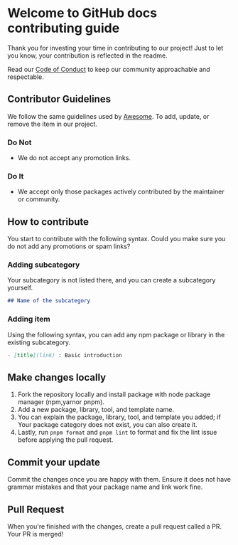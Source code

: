 # Welcome to GitHub docs contributing guide

Thank you for investing your time in contributing to our project! Just to let you know, your contribution is reflected in the readme.

Read our [Code of Conduct](/CODE_OF_CONDUCT.md) to keep our community approachable and respectable.

## Contributor Guidelines

We follow the same guidelines used by [Awesome](https://github.com/sindresorhus/awesome/blob/main/pull_request_template.md). To add, update, or remove the item in our project.

### Do Not

- We do not accept any promotion links.

### Do It

- We accept only those packages actively contributed by the maintainer or community.

## How to contribute

You start to contribute with the following syntax. Could you make sure you do not add any promotions or spam links?

### Adding subcategory

Your subcategory is not listed there, and you can create a subcategory yourself.

```markdown
## Name of the subcategory
```

### Adding item

Using the following syntax, you can add any npm package or library in the existing subcategory.

```markdown
- [title](link) : Basic introduction
```

## Make changes locally

1. Fork the repository locally and install package with node package manager (npm,yarnor pnpm).
2. Add a new package, library, tool, and template name.
3. You can explain the package, library, tool, and template you added; if Your package category does not exist, you can also create it.
4. Lastly, run `pnpm format` and `pnpm lint` to format and fix the lint issue before applying the pull request.

## Commit your update

Commit the changes once you are happy with them. Ensure it does not have grammar mistakes and that your package name and link work fine.

## Pull Request

When you're finished with the changes, create a pull request called a PR. Your PR is merged!
